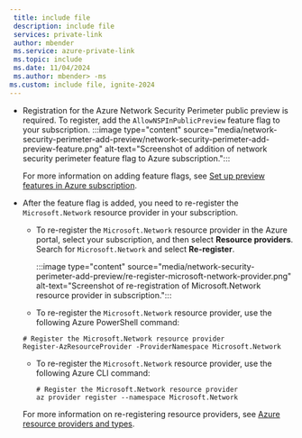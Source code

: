 ```yaml
---
 title: include file
 description: include file
 services: private-link
 author: mbender
 ms.service: azure-private-link
 ms.topic: include
 ms.date: 11/04/2024
 ms.author: mbender> -ms
ms.custom: include file, ignite-2024
---
```


- Registration for the Azure Network Security Perimeter public preview is required. To register, add the `AllowNSPInPublicPreview` feature flag to your subscription. 
  :::image type="content" source="media/network-security-perimeter-add-preview/network-security-perimeter-add-preview-feature.png" alt-text="Screenshot of addition of network security perimeter feature flag to Azure subscription.":::

  For more information on adding feature flags, see [Set up preview features in Azure subscription](../articles/azure-resource-manager/management/preview-features.md).

- After the feature flag is added, you need to re-register the `Microsoft.Network` resource provider in your subscription.
  - To re-register the `Microsoft.Network` resource provider in the Azure portal, select your subscription, and then select **Resource providers**. Search for `Microsoft.Network` and select **Re-register**.

    :::image type="content" source="media/network-security-perimeter-add-preview/re-register-microsoft-network-provider.png" alt-text="Screenshot of re-registration of Microsoft.Network resource provider in subscription.":::

  - To re-register the `Microsoft.Network` resource provider, use the following Azure PowerShell command:

  ```azurepowershell-interactive
  # Register the Microsoft.Network resource provider
  Register-AzResourceProvider -ProviderNamespace Microsoft.Network
  ```

  - To re-register the `Microsoft.Network` resource provider, use the following Azure CLI command:

    ```azurecli-interactive
    # Register the Microsoft.Network resource provider
    az provider register --namespace Microsoft.Network
    ```

    
  For more information on re-registering resource providers, see [Azure resource providers and types](/azure/azure-resource-manager/management/resource-providers-and-types).
